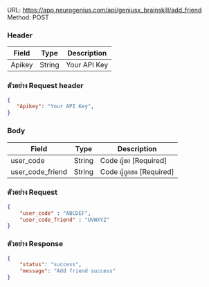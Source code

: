 URL: https://app.neurogenius.com/api/geniusx_brainskill/add_friend <br>
Method: POST <br>

### Header
| Field         | Type          | Description  |
| ------------- |---------------| -------------|
| Apikey        | String        | Your API Key |

### ตัวอย่าง Request header
```json
{
   "Apikey": "Your API Key",
}
```


### Body
| Field                 | Type          | Description             |
| -------------         |---------------| ------------------------|
| user_code             | String        | Code ผู้ขอ [Required] |
| user_code_friend      | String        | Code ผู้ถูกขอ [Required] |


### ตัวอย่าง Request
```json
{
    "user_code" : "ABCDEF",
    "user_code_friend" : "UVWXYZ"
}
```

### ตัวอย่าง Response
```json
{
    "status": "success",
    "message": "Add friend success"
}
```
